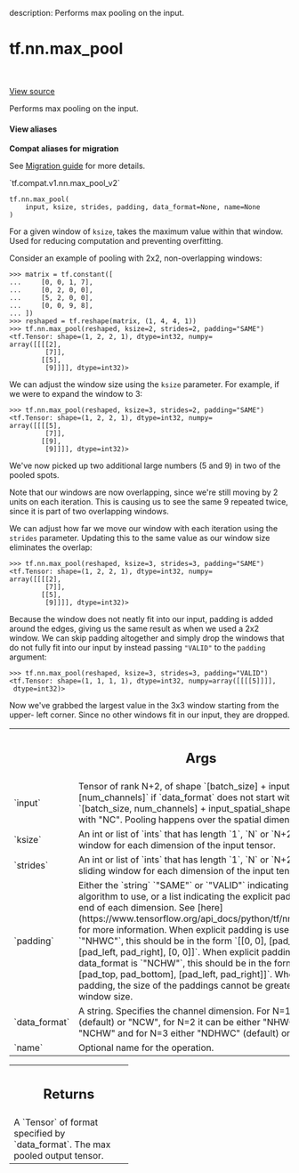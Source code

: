 description: Performs max pooling on the input.

<div itemscope itemtype="http://developers.google.com/ReferenceObject">
<meta itemprop="name" content="tf.nn.max_pool" />
<meta itemprop="path" content="Stable" />
</div>

# tf.nn.max_pool

<!-- Insert buttons and diff -->

<table class="tfo-notebook-buttons tfo-api nocontent" align="left">

</table>

<a target="_blank" class="external" href="/code/stable/tensorflow/python/ops/nn_ops.py">View source</a>



Performs max pooling on the input.

<section class="expandable">
  <h4 class="showalways">View aliases</h4>
  <p>
<b>Compat aliases for migration</b>
<p>See
<a href="https://www.tensorflow.org/guide/migrate">Migration guide</a> for
more details.</p>
<p>`tf.compat.v1.nn.max_pool_v2`</p>
</p>
</section>

<pre class="devsite-click-to-copy prettyprint lang-py tfo-signature-link">
<code>tf.nn.max_pool(
    input, ksize, strides, padding, data_format=None, name=None
)
</code></pre>



<!-- Placeholder for "Used in" -->

For a given window of `ksize`, takes the maximum value within that window.
Used for reducing computation and preventing overfitting.

Consider an example of pooling with 2x2, non-overlapping windows:

```
>>> matrix = tf.constant([
...     [0, 0, 1, 7],
...     [0, 2, 0, 0],
...     [5, 2, 0, 0],
...     [0, 0, 9, 8],
... ])
>>> reshaped = tf.reshape(matrix, (1, 4, 4, 1))
>>> tf.nn.max_pool(reshaped, ksize=2, strides=2, padding="SAME")
<tf.Tensor: shape=(1, 2, 2, 1), dtype=int32, numpy=
array([[[[2],
         [7]],
        [[5],
         [9]]]], dtype=int32)>
```

We can adjust the window size using the `ksize` parameter. For example, if we
were to expand the window to 3:

```
>>> tf.nn.max_pool(reshaped, ksize=3, strides=2, padding="SAME")
<tf.Tensor: shape=(1, 2, 2, 1), dtype=int32, numpy=
array([[[[5],
         [7]],
        [[9],
         [9]]]], dtype=int32)>
```

We've now picked up two additional large numbers (5 and 9) in two of the
pooled spots.

Note that our windows are now overlapping, since we're still moving by 2 units
on each iteration. This is causing us to see the same 9 repeated twice, since
it is part of two overlapping windows.

We can adjust how far we move our window with each iteration using the
`strides` parameter. Updating this to the same value as our window size
eliminates the overlap:

```
>>> tf.nn.max_pool(reshaped, ksize=3, strides=3, padding="SAME")
<tf.Tensor: shape=(1, 2, 2, 1), dtype=int32, numpy=
array([[[[2],
         [7]],
        [[5],
         [9]]]], dtype=int32)>
```

Because the window does not neatly fit into our input, padding is added around
the edges, giving us the same result as when we used a 2x2 window. We can skip
padding altogether and simply drop the windows that do not fully fit into our
input by instead passing `"VALID"` to the `padding` argument:

```
>>> tf.nn.max_pool(reshaped, ksize=3, strides=3, padding="VALID")
<tf.Tensor: shape=(1, 1, 1, 1), dtype=int32, numpy=array([[[[5]]]],
 dtype=int32)>
```

Now we've grabbed the largest value in the 3x3 window starting from the upper-
left corner. Since no other windows fit in our input, they are dropped.

<!-- Tabular view -->
 <table class="responsive fixed orange">
<colgroup><col width="214px"><col></colgroup>
<tr><th colspan="2"><h2 class="add-link">Args</h2></th></tr>

<tr>
<td>
`input`
</td>
<td>
 Tensor of rank N+2, of shape `[batch_size] + input_spatial_shape +
[num_channels]` if `data_format` does not start with "NC" (default), or
`[batch_size, num_channels] + input_spatial_shape` if data_format starts
with "NC". Pooling happens over the spatial dimensions only.
</td>
</tr><tr>
<td>
`ksize`
</td>
<td>
An int or list of `ints` that has length `1`, `N` or `N+2`. The size
of the window for each dimension of the input tensor.
</td>
</tr><tr>
<td>
`strides`
</td>
<td>
An int or list of `ints` that has length `1`, `N` or `N+2`. The
stride of the sliding window for each dimension of the input tensor.
</td>
</tr><tr>
<td>
`padding`
</td>
<td>
Either the `string` `"SAME"` or `"VALID"` indicating the type of
padding algorithm to use, or a list indicating the explicit paddings at
the start and end of each dimension. See
[here](https://www.tensorflow.org/api_docs/python/tf/nn#notes_on_padding_2)
for more information. When explicit padding is used and data_format is
`"NHWC"`, this should be in the form `[[0, 0], [pad_top, pad_bottom],
[pad_left, pad_right], [0, 0]]`. When explicit padding used and
data_format is `"NCHW"`, this should be in the form `[[0, 0], [0, 0],
[pad_top, pad_bottom], [pad_left, pad_right]]`. When using explicit
padding, the size of the paddings cannot be greater than the sliding
window size.
</td>
</tr><tr>
<td>
`data_format`
</td>
<td>
A string. Specifies the channel dimension. For N=1 it can be
either "NWC" (default) or "NCW", for N=2 it can be either "NHWC" (default)
or "NCHW" and for N=3 either "NDHWC" (default) or "NCDHW".
</td>
</tr><tr>
<td>
`name`
</td>
<td>
Optional name for the operation.
</td>
</tr>
</table>



<!-- Tabular view -->
 <table class="responsive fixed orange">
<colgroup><col width="214px"><col></colgroup>
<tr><th colspan="2"><h2 class="add-link">Returns</h2></th></tr>
<tr class="alt">
<td colspan="2">
A `Tensor` of format specified by `data_format`.
The max pooled output tensor.
</td>
</tr>

</table>

